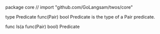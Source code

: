 package core // import "github.com/GoLangsam/twos/core"

type Predicate func(Pair) bool
    Predicate is the type of a Pair predicate.


func Is(a func(Pair) bool) Predicate
